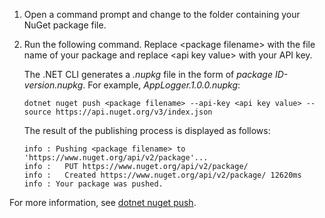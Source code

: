 1. Open a command prompt and change to the folder containing your NuGet package file.

1. Run the following command. Replace \<package filename> with the file name of your package and replace \<api key value> with your API key.

    The .NET CLI generates a *.nupkg* file in the form of *package ID-version.nupkg*. For example, *AppLogger.1.0.0.nupkg*:

    ```dotnetcli
    dotnet nuget push <package filename> --api-key <api key value> --source https://api.nuget.org/v3/index.json
    ```

    The result of the publishing process is displayed as follows:

    ```output
    info : Pushing <package filename> to 'https://www.nuget.org/api/v2/package'...
    info :   PUT https://www.nuget.org/api/v2/package/
    info :   Created https://www.nuget.org/api/v2/package/ 12620ms
    info : Your package was pushed.
    ```

For more information, see [dotnet nuget push](/dotnet/core/tools/dotnet-nuget-push).